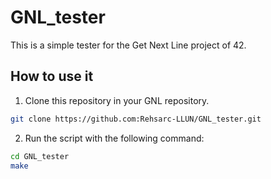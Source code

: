 # GNL_tester

This is a simple tester for the Get Next Line project of 42.

## How to use it

1. Clone this repository in your GNL repository.
```bash
git clone https://github.com:Rehsarc-LLUN/GNL_tester.git
```

2. Run the script with the following command:
```bash
cd GNL_tester
make
```
